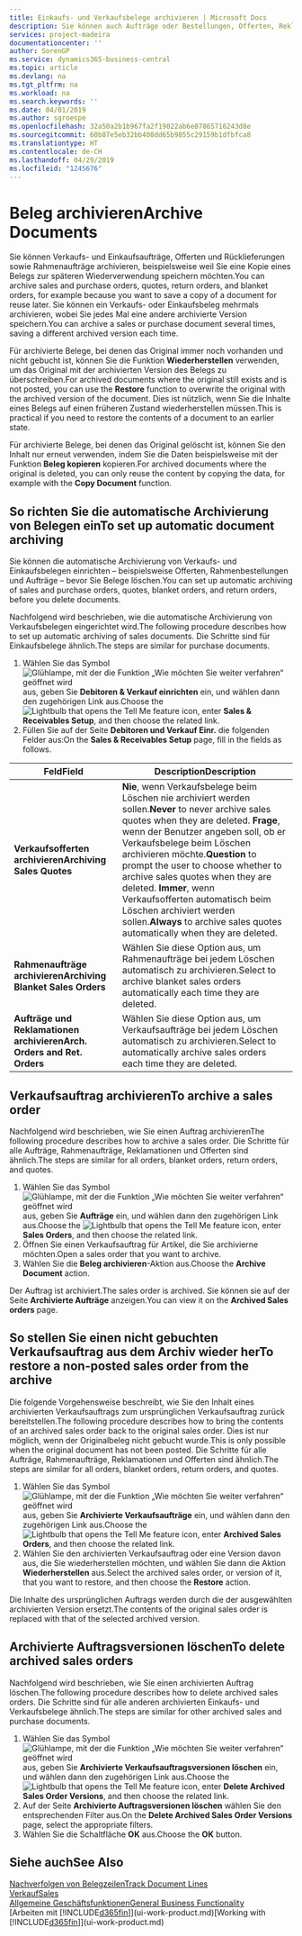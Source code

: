 ```yaml
---
title: Einkaufs- und Verkaufsbelege archivieren | Microsoft Docs
description: Sie können auch Aufträge oder Bestellungen, Offerten, Reklamationen und Rahmenaufträge archivieren, und Sie können den archivierten Beleg verwenden, um den Beleg neu zu erstellen, dass er aus archiviert wurde.
services: project-madeira
documentationcenter: ''
author: SorenGP
ms.service: dynamics365-business-central
ms.topic: article
ms.devlang: na
ms.tgt_pltfrm: na
ms.workload: na
ms.search.keywords: ''
ms.date: 04/01/2019
ms.author: sgroespe
ms.openlocfilehash: 32a50a2b1b967fa2f19022ab6e07865716243d8e
ms.sourcegitcommit: 60b87e5eb32bb408dd65b9855c29159b1dfbfca8
ms.translationtype: HT
ms.contentlocale: de-CH
ms.lasthandoff: 04/29/2019
ms.locfileid: "1245676"
---
```

# <a name="archive-documents"></a><span data-ttu-id="fa0db-103">Beleg archivieren</span><span class="sxs-lookup"><span data-stu-id="fa0db-103">Archive Documents</span></span>
<span data-ttu-id="fa0db-104">Sie können Verkaufs- und Einkaufsaufträge, Offerten und Rücklieferungen sowie Rahmenaufträge archivieren, beispielsweise weil Sie eine Kopie eines Belegs zur späteren Wiederverwendung speichern möchten.</span><span class="sxs-lookup"><span data-stu-id="fa0db-104">You can archive sales and purchase orders, quotes, return orders, and blanket orders, for example because you want to save a copy of a document for reuse later.</span></span> <span data-ttu-id="fa0db-105">Sie können ein Verkaufs- oder Einkaufsbeleg mehrmals archivieren, wobei Sie jedes Mal eine andere archivierte Version speichern.</span><span class="sxs-lookup"><span data-stu-id="fa0db-105">You can archive a sales or purchase document several times, saving a different archived version each time.</span></span>

<span data-ttu-id="fa0db-106">Für archivierte Belege, bei denen das Original immer noch vorhanden und nicht gebucht ist, können Sie die Funktion **Wiederherstellen** verwenden, um das Original mit der archivierten Version des Belegs zu überschreiben.</span><span class="sxs-lookup"><span data-stu-id="fa0db-106">For archived documents where the original still exists and is not posted, you can use the **Restore** function to overwrite the original with the archived version of the document.</span></span> <span data-ttu-id="fa0db-107">Dies ist nützlich, wenn Sie die Inhalte eines Belegs auf einen früheren Zustand wiederherstellen müssen.</span><span class="sxs-lookup"><span data-stu-id="fa0db-107">This is practical if you need to restore the contents of a document to an earlier state.</span></span>

<span data-ttu-id="fa0db-108">Für archivierte Belege, bei denen das Original gelöscht ist, können Sie den Inhalt nur erneut verwenden, indem Sie die Daten beispielsweise mit der Funktion **Beleg kopieren** kopieren.</span><span class="sxs-lookup"><span data-stu-id="fa0db-108">For archived documents where the original is deleted, you can only reuse the content by copying the data, for example with the **Copy Document** function.</span></span>   

## <a name="to-set-up-automatic-document-archiving"></a><span data-ttu-id="fa0db-109">So richten Sie die automatische Archivierung von Belegen ein</span><span class="sxs-lookup"><span data-stu-id="fa0db-109">To set up automatic document archiving</span></span>  
<span data-ttu-id="fa0db-110">Sie können die automatische Archivierung von Verkaufs- und Einkaufsbelegen einrichten – beispielsweise Offerten, Rahmenbestellungen und Aufträge – bevor Sie Belege löschen.</span><span class="sxs-lookup"><span data-stu-id="fa0db-110">You can set up automatic archiving of sales and purchase orders, quotes, blanket orders, and return orders, before you delete documents.</span></span>

<span data-ttu-id="fa0db-111">Nachfolgend wird beschrieben, wie die automatische Archivierung von Verkaufsbelegen eingerichtet wird.</span><span class="sxs-lookup"><span data-stu-id="fa0db-111">The following procedure describes how to set up automatic archiving of sales documents.</span></span> <span data-ttu-id="fa0db-112">Die Schritte sind für Einkaufsbelege ähnlich.</span><span class="sxs-lookup"><span data-stu-id="fa0db-112">The steps are similar for purchase documents.</span></span>
1.  <span data-ttu-id="fa0db-113">Wählen Sie das Symbol ![Glühlampe, mit der die Funktion „Wie möchten Sie weiter verfahren“ geöffnet wird](media/ui-search/search_small.png "Wie möchten Sie weiter verfahren?") aus, geben Sie **Debitoren & Verkauf einrichten** ein, und wählen dann den zugehörigen Link aus.</span><span class="sxs-lookup"><span data-stu-id="fa0db-113">Choose the ![Lightbulb that opens the Tell Me feature](media/ui-search/search_small.png "Tell me what you want to do") icon, enter **Sales & Receivables Setup**, and then choose the related link.</span></span>
2. <span data-ttu-id="fa0db-114">Füllen Sie auf der Seite **Debitoren und Verkauf Einr.** die folgenden Felder aus:</span><span class="sxs-lookup"><span data-stu-id="fa0db-114">On the **Sales & Receivables Setup** page, fill in the fields as follows.</span></span>

|<span data-ttu-id="fa0db-115">Feld</span><span class="sxs-lookup"><span data-stu-id="fa0db-115">Field</span></span>|<span data-ttu-id="fa0db-116">Description</span><span class="sxs-lookup"><span data-stu-id="fa0db-116">Description</span></span>|
|-----|-----------|
|<span data-ttu-id="fa0db-117">**Verkaufsofferten archivieren**</span><span class="sxs-lookup"><span data-stu-id="fa0db-117">**Archiving Sales Quotes**</span></span>|<span data-ttu-id="fa0db-118">**Nie**, wenn Verkaufsbelege beim Löschen nie archiviert werden sollen.</span><span class="sxs-lookup"><span data-stu-id="fa0db-118">**Never** to never archive sales quotes when they are deleted.</span></span> <span data-ttu-id="fa0db-119">**Frage**, wenn der Benutzer angeben soll, ob er Verkaufsbelege beim Löschen archivieren möchte.</span><span class="sxs-lookup"><span data-stu-id="fa0db-119">**Question** to prompt the user to choose whether to archive sales quotes when they are deleted.</span></span> <span data-ttu-id="fa0db-120">**Immer**, wenn Verkaufsofferten automatisch beim Löschen archiviert werden sollen.</span><span class="sxs-lookup"><span data-stu-id="fa0db-120">**Always** to archive sales quotes automatically when they are deleted.</span></span>|
|<span data-ttu-id="fa0db-121">**Rahmenaufträge archivieren**</span><span class="sxs-lookup"><span data-stu-id="fa0db-121">**Archiving Blanket Sales Orders**</span></span>|<span data-ttu-id="fa0db-122">Wählen Sie diese Option aus, um Rahmenaufträge bei jedem Löschen automatisch zu archivieren.</span><span class="sxs-lookup"><span data-stu-id="fa0db-122">Select to archive blanket sales orders automatically each time they are deleted.</span></span>|
|<span data-ttu-id="fa0db-123">**Aufträge und Reklamationen archivieren**</span><span class="sxs-lookup"><span data-stu-id="fa0db-123">**Arch. Orders and Ret. Orders**</span></span>|<span data-ttu-id="fa0db-124">Wählen Sie diese Option aus, um Verkaufsaufträge bei jedem Löschen automatisch zu archivieren.</span><span class="sxs-lookup"><span data-stu-id="fa0db-124">Select to automatically archive sales orders each time they are deleted.</span></span>|

## <a name="to-archive-a-sales-order"></a><span data-ttu-id="fa0db-125">Verkaufsauftrag archivieren</span><span class="sxs-lookup"><span data-stu-id="fa0db-125">To archive a sales order</span></span>
<span data-ttu-id="fa0db-126">Nachfolgend wird beschrieben, wie Sie einen Auftrag archivieren</span><span class="sxs-lookup"><span data-stu-id="fa0db-126">The following procedure describes how to archive a sales order.</span></span> <span data-ttu-id="fa0db-127">Die Schritte für alle Aufträge, Rahmenaufträge, Reklamationen und Offerten sind ähnlich.</span><span class="sxs-lookup"><span data-stu-id="fa0db-127">The steps are similar for all orders, blanket orders, return orders, and quotes.</span></span>

1.  <span data-ttu-id="fa0db-128">Wählen Sie das Symbol ![Glühlampe, mit der die Funktion „Wie möchten Sie weiter verfahren“ geöffnet wird](media/ui-search/search_small.png "Wie möchten Sie weiter verfahren?") aus, geben Sie **Aufträge** ein, und wählen dann den zugehörigen Link aus.</span><span class="sxs-lookup"><span data-stu-id="fa0db-128">Choose the ![Lightbulb that opens the Tell Me feature](media/ui-search/search_small.png "Tell me what you want to do") icon, enter **Sales Orders**, and then choose the related link.</span></span>  
2.  <span data-ttu-id="fa0db-129">Öffnen Sie einen Verkaufsauftrag für Artikel, die Sie archivierne möchten.</span><span class="sxs-lookup"><span data-stu-id="fa0db-129">Open a sales order that you want to archive.</span></span>  
3.  <span data-ttu-id="fa0db-130">Wählen Sie die **Beleg archivieren**-Aktion aus.</span><span class="sxs-lookup"><span data-stu-id="fa0db-130">Choose the **Archive Document** action.</span></span>

<span data-ttu-id="fa0db-131">Der Auftrag ist archiviert.</span><span class="sxs-lookup"><span data-stu-id="fa0db-131">The sales order is archived.</span></span> <span data-ttu-id="fa0db-132">Sie können sie auf der Seite **Archivierte Aufträge** anzeigen.</span><span class="sxs-lookup"><span data-stu-id="fa0db-132">You can view it on the **Archived Sales orders** page.</span></span>

## <a name="to-restore-a-non-posted-sales-order-from-the-archive"></a><span data-ttu-id="fa0db-133">So stellen Sie einen nicht gebuchten Verkaufsauftrag aus dem Archiv wieder her</span><span class="sxs-lookup"><span data-stu-id="fa0db-133">To restore a non-posted sales order from the archive</span></span>
<span data-ttu-id="fa0db-134">Die folgende Vorgehensweise beschreibt, wie Sie den Inhalt eines archivierten Verkaufsauftrags zum ursprünglichen Verkaufsauftrag zurück bereitstellen.</span><span class="sxs-lookup"><span data-stu-id="fa0db-134">The following procedure describes how to bring the contents of an archived sales order back to the original sales order.</span></span> <span data-ttu-id="fa0db-135">Dies ist nur möglich, wenn der Originalbeleg nicht gebucht wurde.</span><span class="sxs-lookup"><span data-stu-id="fa0db-135">This is only possible when the original document has not been posted.</span></span> <span data-ttu-id="fa0db-136">Die Schritte für alle Aufträge, Rahmenaufträge, Reklamationen und Offerten sind ähnlich.</span><span class="sxs-lookup"><span data-stu-id="fa0db-136">The steps are similar for all orders, blanket orders, return orders, and quotes.</span></span>

1. <span data-ttu-id="fa0db-137">Wählen Sie das Symbol ![Glühlampe, mit der die Funktion „Wie möchten Sie weiter verfahren“ geöffnet wird](media/ui-search/search_small.png "Wie möchten Sie weiter verfahren?") aus, geben Sie **Archivierte Verkaufsaufträge** ein, und wählen dann den zugehörigen Link aus.</span><span class="sxs-lookup"><span data-stu-id="fa0db-137">Choose the ![Lightbulb that opens the Tell Me feature](media/ui-search/search_small.png "Tell me what you want to do") icon, enter **Archived Sales Orders**, and then choose the related link.</span></span>
2. <span data-ttu-id="fa0db-138">Wählen Sie den archivierten Verkaufsauftrag oder eine Version davon aus, die Sie wiederherstellen möchten, und wählen Sie dann die Aktion **Wiederherstellen** aus.</span><span class="sxs-lookup"><span data-stu-id="fa0db-138">Select the archived sales order, or version of it, that you want to restore, and then choose the **Restore** action.</span></span>  

<span data-ttu-id="fa0db-139">Die Inhalte des ursprünglichen Auftrags werden durch die der ausgewählten archivierten Version ersetzt.</span><span class="sxs-lookup"><span data-stu-id="fa0db-139">The contents of the original sales order is replaced with that of the selected archived version.</span></span>

## <a name="to-delete-archived-sales-orders"></a><span data-ttu-id="fa0db-140">Archivierte Auftragsversionen löschen</span><span class="sxs-lookup"><span data-stu-id="fa0db-140">To delete archived sales orders</span></span>
<span data-ttu-id="fa0db-141">Nachfolgend wird beschrieben, wie Sie einen archivierten Auftrag löschen.</span><span class="sxs-lookup"><span data-stu-id="fa0db-141">The following procedure describes how to delete archived sales orders.</span></span> <span data-ttu-id="fa0db-142">Die Schritte sind für alle anderen archivierten Einkaufs- und Verkaufsbelege ähnlich.</span><span class="sxs-lookup"><span data-stu-id="fa0db-142">The steps are similar for other archived sales and purchase documents.</span></span>

1.  <span data-ttu-id="fa0db-143">Wählen Sie das Symbol ![Glühlampe, mit der die Funktion „Wie möchten Sie weiter verfahren“ geöffnet wird](media/ui-search/search_small.png "Wie möchten Sie weiter verfahren?") aus, geben Sie **Archivierte Verkaufsauftragsversionen löschen** ein, und wählen dann den zugehörigen Link aus.</span><span class="sxs-lookup"><span data-stu-id="fa0db-143">Choose the ![Lightbulb that opens the Tell Me feature](media/ui-search/search_small.png "Tell me what you want to do") icon, enter **Delete Archived Sales Order Versions**, and then choose the related link.</span></span>  
2.  <span data-ttu-id="fa0db-144">Auf der Seite **Archivierte Auftragsversionen löschen** wählen Sie den entsprechenden Filter aus.</span><span class="sxs-lookup"><span data-stu-id="fa0db-144">On the **Delete Archived Sales Order Versions** page, select the appropriate filters.</span></span>  
3.  <span data-ttu-id="fa0db-145">Wählen Sie die Schaltfläche **OK** aus.</span><span class="sxs-lookup"><span data-stu-id="fa0db-145">Choose the **OK** button.</span></span>

## <a name="see-also"></a><span data-ttu-id="fa0db-146">Siehe auch</span><span class="sxs-lookup"><span data-stu-id="fa0db-146">See Also</span></span>
[<span data-ttu-id="fa0db-147">Nachverfolgen von Belegzeilen</span><span class="sxs-lookup"><span data-stu-id="fa0db-147">Track Document Lines</span></span>](across-how-to-track-document-lines.md)  
[<span data-ttu-id="fa0db-148">Verkauf</span><span class="sxs-lookup"><span data-stu-id="fa0db-148">Sales</span></span>](sales-manage-sales.md)  
[<span data-ttu-id="fa0db-149">Allgemeine Geschäftsfunktionen</span><span class="sxs-lookup"><span data-stu-id="fa0db-149">General Business Functionality</span></span>](ui-across-business-areas.md)  
<span data-ttu-id="fa0db-150">[Arbeiten mit [!INCLUDE[d365fin](includes/d365fin_md.md)]](ui-work-product.md)</span><span class="sxs-lookup"><span data-stu-id="fa0db-150">[Working with [!INCLUDE[d365fin](includes/d365fin_md.md)]](ui-work-product.md)</span></span>
